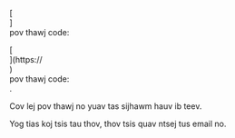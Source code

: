 [<br host>]<br action>pov thawj code:<br code>

[<br host>](https://<br host>)<br action>pov thawj code:<br code>.

Cov lej pov thawj no yuav tas sijhawm hauv ib teev.

Yog tias koj tsis tau thov, thov tsis quav ntsej tus email no.